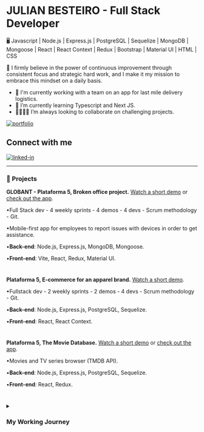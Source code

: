 # JULIAN BESTEIRO - Full Stack Developer
 
🖥️ Javascript | Node.js | Express.js | PostgreSQL | Sequelize | MongoDB | Mongoose | React | React Context | Redux | Bootstrap | Material UI | HTML | CSS



🚀 I firmly believe in the power of continuous improvement through consistent focus and strategic hard work, and I make it my mission to embrace this mindset on a daily basis.


- 🔭 I'm currently working with a team on an app for last mile delivery logistics.
- 🌱 I’m currently learning Typescript and Next JS.
- 👨‍💻👨‍💻 I’m always looking to collaborate on challenging projects.

[<img alt="portfolio" src="https://img.shields.io/badge/Check%20out%20my%20portfolio-black?style=flat-square&logo=portfolio&logoColor=white&colorA=white&labelStyle=font-size%3A%2018px" />](https://www.julianbesteiro.com/)

## Connect with me
[<img alt="linked-in" src="https://img.shields.io/badge/linkedin-%230077B5.svg?&style=for-the-badge&logo=linkedin&logoColor=white" />](https://www.linkedin.com/in/julian-besteiro-full-stack-developer/)

---


### 🧰 Projects


**GLOBANT - Plataforma 5, Broken office project.** <a href="https://www.loom.com/share/127f67d727874030a84164b7fd6451bf?sid=73ecc1a0-f87d-402d-8e28-21f52ebdfc2f/">Watch a short demo</a> or <a href=https://fixit-front.vercel.app/>check out the app</a>.

•Full Stack dev - 4 weekly sprints - 4 demos - 4 devs - Scrum methodology - Git.

•Mobile-first app for employees to report issues with devices in order to get assistance.

•**Back-end**: Node.js, Express.js, MongoDB, Mongoose.

•**Front-end**: Vite, React, Redux, Material UI.
#
**Plataforma 5, E-commerce for an apparel brand.** <a href="https://www.loom.com/share/f7f7669693bd43d293cf157597bbcd3b?sid=6f3f5208-18ba-44f5-ab6e-f733b49cea2d/">Watch a short demo</a>.

•Fullstack dev - 2 weekly sprints - 2 demos - 4 devs - Scrum methodology - Git.

•**Back-end**: Node.js, Express.js, PostgreSQL, Sequelize.

•**Front-end**: React, React Context.
#

**Plataforma 5, The Movie Database.** <a href="https://www.loom.com/share/dba5e42654574f6e9b51b52720f991d3?sid=fa32b404-15f3-4622-aa96-e4c9f6d7c772/">Watch a short demo</a> or <a href= https://tmdb-front-ivory.vercel.app/>check out the app</a>.

•Movies and TV series browser (TMDB API).

•**Back-end**: Node.js, Express.js, PostgreSQL, Sequelize.

•**Front-end**: React, Redux.

#

<details>
 <summary><h3>My Working Journey</h3></summary>
<p>I have a background in Business Administration and initially built my career in Finance, where I reached senior analyst roles within Budgeting & Controlling and Planning & Reporting teams. Over the course of 5+ years, I really sharpened my analytical, reporting, and accounting skills in a corporate setting.</p>

<p>Driven by my curiosity for e-commerce, I started studying digital marketing and eventually transitioned into a data-driven media buyer specialized in Facebook/Instagram Ads. Collaborating with companies in the U.S. and France, I profitably managed social media ads budgets in different industries, reaching a personal record level of EUR 1.5M ad spend in a 4-month period during 2021 H2.</p>

<p>Throughout my e-commerce experience, I evolved into an e-com strategist after having developed strong expertise in paid media, email & SMS marketing, website conversion rate optimization, offer creation, and funnel optimization. Additionally, I gained valuable skills in presenting strategies and performance results to clients, as well as managing projects.</p>

<p>Seeking to broaden my skill set, I completed a 100-hour Javascript fundamentals course, discovering a passion for coding along the way. Motivated by it, I enrolled in a rigorous 4-month full-time Coding Bootcamp focused on full-stack web development with Javascript. With over 800 hours of intensive training and the completion of three professional projects, I have emerged as a dedicated developer eager to tackle new projects and embrace new technologies.</p>

